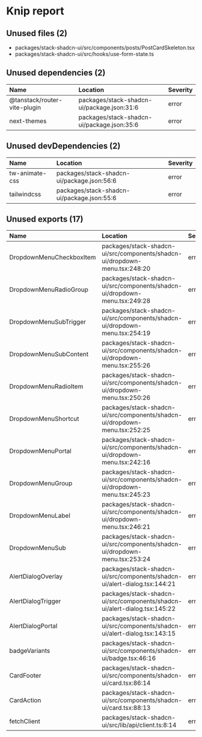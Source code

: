 # Knip report

## Unused files (2)

* packages/stack-shadcn-ui/src/components/posts/PostCardSkeleton.tsx
* packages/stack-shadcn-ui/src/hooks/use-form-state.ts

## Unused dependencies (2)

| Name                         | Location                                   | Severity |
| :--------------------------- | :----------------------------------------- | :------- |
| @tanstack/router-vite-plugin | packages/stack-shadcn-ui/package.json:31:6 | error    |
| next-themes                  | packages/stack-shadcn-ui/package.json:35:6 | error    |

## Unused devDependencies (2)

| Name           | Location                                   | Severity |
| :------------- | :----------------------------------------- | :------- |
| tw-animate-css | packages/stack-shadcn-ui/package.json:56:6 | error    |
| tailwindcss    | packages/stack-shadcn-ui/package.json:55:6 | error    |

## Unused exports (17)

| Name                     | Location                                                                   | Severity |
| :----------------------- | :------------------------------------------------------------------------- | :------- |
| DropdownMenuCheckboxItem | packages/stack-shadcn-ui/src/components/shadcn-ui/dropdown-menu.tsx:248:20 | error    |
| DropdownMenuRadioGroup   | packages/stack-shadcn-ui/src/components/shadcn-ui/dropdown-menu.tsx:249:28 | error    |
| DropdownMenuSubTrigger   | packages/stack-shadcn-ui/src/components/shadcn-ui/dropdown-menu.tsx:254:19 | error    |
| DropdownMenuSubContent   | packages/stack-shadcn-ui/src/components/shadcn-ui/dropdown-menu.tsx:255:26 | error    |
| DropdownMenuRadioItem    | packages/stack-shadcn-ui/src/components/shadcn-ui/dropdown-menu.tsx:250:26 | error    |
| DropdownMenuShortcut     | packages/stack-shadcn-ui/src/components/shadcn-ui/dropdown-menu.tsx:252:25 | error    |
| DropdownMenuPortal       | packages/stack-shadcn-ui/src/components/shadcn-ui/dropdown-menu.tsx:242:16 | error    |
| DropdownMenuGroup        | packages/stack-shadcn-ui/src/components/shadcn-ui/dropdown-menu.tsx:245:23 | error    |
| DropdownMenuLabel        | packages/stack-shadcn-ui/src/components/shadcn-ui/dropdown-menu.tsx:246:21 | error    |
| DropdownMenuSub          | packages/stack-shadcn-ui/src/components/shadcn-ui/dropdown-menu.tsx:253:24 | error    |
| AlertDialogOverlay       | packages/stack-shadcn-ui/src/components/shadcn-ui/alert-dialog.tsx:144:21  | error    |
| AlertDialogTrigger       | packages/stack-shadcn-ui/src/components/shadcn-ui/alert-dialog.tsx:145:22  | error    |
| AlertDialogPortal        | packages/stack-shadcn-ui/src/components/shadcn-ui/alert-dialog.tsx:143:15  | error    |
| badgeVariants            | packages/stack-shadcn-ui/src/components/shadcn-ui/badge.tsx:46:16          | error    |
| CardFooter               | packages/stack-shadcn-ui/src/components/shadcn-ui/card.tsx:86:14           | error    |
| CardAction               | packages/stack-shadcn-ui/src/components/shadcn-ui/card.tsx:88:13           | error    |
| fetchClient              | packages/stack-shadcn-ui/src/lib/api/client.ts:8:14                        | error    |

